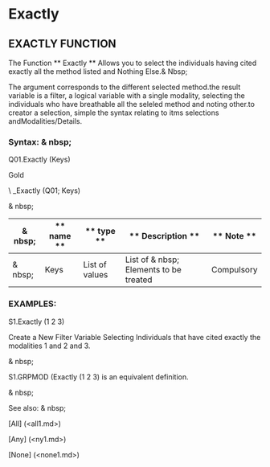 # Exactly

## EXACTLY FUNCTION

The Function ** Exactly ** Allows you to select the individuals having cited exactly all the method listed and Nothing Else.& Nbsp;

The argument corresponds to the different selected method.the result variable is a filter, a logical variable with a single modality, selecting the individuals who have breathable all the seleled method and noting other.to creator a selection, simple the syntax relating to itms selections andModalities/Details.

### Syntax: & nbsp;

Q01.Exactly (Keys)

Gold

\ _Exactly (Q01; Keys)

& nbsp;

| & nbsp; | ** name ** | ** type ** | ** Description ** | ** Note ** |
| --- | --- | --- | --- | --- |
| & nbsp; | Keys | List of values ​​| List of & nbsp; Elements to be treated | Compulsory |

### EXAMPLES:

S1.Exactly (1 2 3)

Create a New Filter Variable Selecting Individuals that have cited exactly the modalities 1 and 2 and 3.

& nbsp;

S1.GRPMOD (Exactly (1 2 3) is an equivalent definition.

& nbsp;

See also: & nbsp;

[All] (<all1.md>)

[Any] (<ny1.md>)

[None] (<none1.md>)